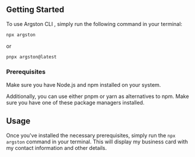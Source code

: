 ## Getting Started

To use Argston CLI , simply run the following command in your terminal:
```zsh
npx argston
```
or 
```zsh
pnpx argston@latest
```

### Prerequisites

Make sure you have Node.js and npm installed on your system.

Additionally, you can use either pnpm or yarn as alternatives to npm. Make sure you have one of these package managers installed.

## Usage

Once you've installed the necessary prerequisites, simply run the `npx argston` command in your terminal. This will display my business card with my contact information and other details.
